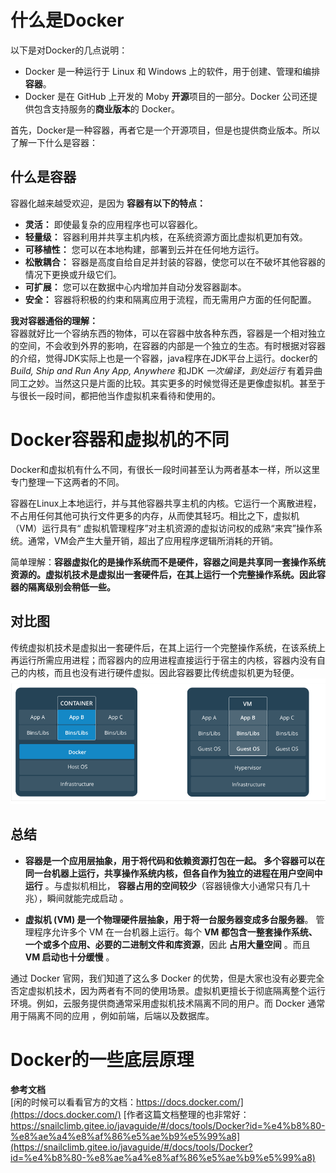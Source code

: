 
# 什么是Docker

以下是对Docker的几点说明：  
- Docker 是一种运行于 Linux 和 Windows 上的软件，用于创建、管理和编排**容器**。
- Docker 是在 GitHub 上开发的 Moby **开源**项目的一部分。Docker 公司还提供包含支持服务的**商业版本**的 Docker。

首先，Docker是一种容器，再者它是一个开源项目，但是也提供商业版本。所以了解一下什么是容器：    

## 什么是容器

容器化越来越受欢迎，是因为 **容器有以下的特点：**
- **灵活：** 即使最复杂的应用程序也可以容器化。   
- **轻量级：** 容器利用并共享主机内核，在系统资源方面比虚拟机更加有效。
- **可移植性：** 您可以在本地构建，部署到云并在任何地方运行。
- **松散耦合：** 容器是高度自给自足并封装的容器，使您可以在不破坏其他容器的情况下更换或升级它们。
- **可扩展：** 您可以在数据中心内增加并自动分发容器副本。
- **安全：** 容器将积极的约束和隔离应用于流程，而无需用户方面的任何配置。

**我对容器通俗的理解：**   
容器就好比一个容纳东西的物体，可以在容器中放各种东西，容器是一个相对独立的空间，不会收到外界的影响，在容器的内部是一个独立的生态。有时根据对容器的介绍，觉得JDK实际上也是一个容器，java程序在JDK平台上运行。docker的 *Build, Ship and Run Any App, Anywhere* 和JDK *一次编译，到处运行* 有着异曲同工之妙。当然这只是片面的比较。其实更多的时候觉得还是更像虚拟机。甚至于与很长一段时间，都把他当作虚拟机来看待和使用的。

# Docker容器和虚拟机的不同

Docker和虚拟机有什么不同，有很长一段时间甚至认为两者基本一样，所以这里专门整理一下这两者的不同。

容器在Linux上本地运行，并与其他容器共享主机的内核。它运行一个离散进程，不占用任何其他可执行文件更多的内存，从而使其轻巧。相比之下，虚拟机（VM）运行具有“ 虚拟机管理程序”对主机资源的虚拟访问权的成熟“来宾”操作系统。通常，VM会产生大量开销，超出了应用程序逻辑所消耗的开销。

简单理解：**容器虚拟化的是操作系统而不是硬件，容器之间是共享同一套操作系统资源的。虚拟机技术是虚拟出一套硬件后，在其上运行一个完整操作系统。因此容器的隔离级别会稍低一些。**

## 对比图
传统虚拟机技术是虚拟出一套硬件后，在其上运行一个完整操作系统，在该系统上再运行所需应用进程；而容器内的应用进程直接运行于宿主的内核，容器内没有自己的内核，而且也没有进行硬件虚拟。因此容器要比传统虚拟机更为轻便。
![容器和虚拟机的对比](ASSET/容器和虚拟机的对比.jpg)

## 总结
- **容器是一个应用层抽象，用于将代码和依赖资源打包在一起。 多个容器可以在同一台机器上运行，共享操作系统内核，但各自作为独立的进程在用户空间中运行** 。与虚拟机相比， **容器占用的空间较少**（容器镜像大小通常只有几十兆），瞬间就能完成启动 。

- **虚拟机 (VM) 是一个物理硬件层抽象，用于将一台服务器变成多台服务器**。 管理程序允许多个 VM 在一台机器上运行。每个 **VM 都包含一整套操作系统、一个或多个应用、必要的二进制文件和库资源**，因此 **占用大量空间** 。而且 **VM 启动也十分缓慢** 。

通过 Docker 官网，我们知道了这么多 Docker 的优势，但是大家也没有必要完全否定虚拟机技术，因为两者有不同的使用场景。虚拟机更擅长于彻底隔离整个运行环境。例如，云服务提供商通常采用虚拟机技术隔离不同的用户。而 Docker 通常用于隔离不同的应用 ，例如前端，后端以及数据库。

# Docker的一些底层原理

**参考文档**    
[闲的时候可以看看官方的文档：https://docs.docker.com/](https://docs.docker.com/)
[作者这篇文档整理的也非常好：https://snailclimb.gitee.io/javaguide/#/docs/tools/Docker?id=%e4%b8%80-%e8%ae%a4%e8%af%86%e5%ae%b9%e5%99%a8](https://snailclimb.gitee.io/javaguide/#/docs/tools/Docker?id=%e4%b8%80-%e8%ae%a4%e8%af%86%e5%ae%b9%e5%99%a8)